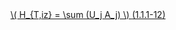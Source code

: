 <a href="/eco2_guide_center/1.%20ECO2%20Logic%20Guide/Hee1_Equation_List.html" class="equation-link" target="_blank" rel="noopener noreferrer">
  \( H_{T,iz} = \sum (U_j A_j) \) <span class="eq-number">(1.1.1-12)</span>
</a>

